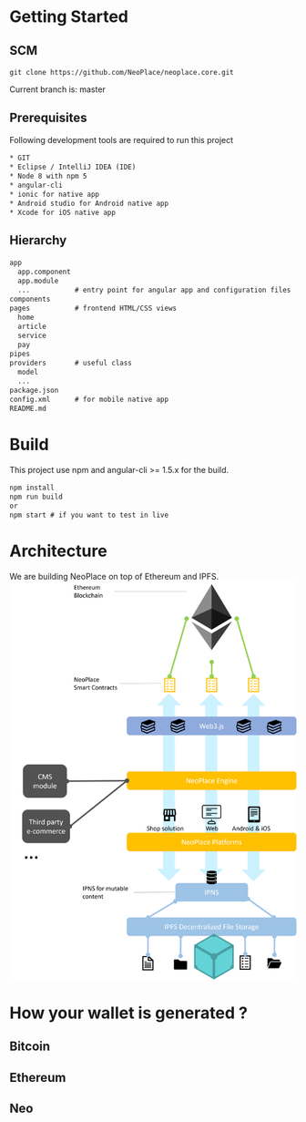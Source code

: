 # Getting Started
## SCM

```
git clone https://github.com/NeoPlace/neoplace.core.git
```
Current branch is: master

## Prerequisites
Following development tools are required to run this project

```
* GIT
* Eclipse / IntelliJ IDEA (IDE)
* Node 8 with npm 5
* angular-cli
* ionic for native app
* Android studio for Android native app
* Xcode for iOS native app
```

## Hierarchy
```
app
  app.component
  app.module
  ...           # entry point for angular app and configuration files
components
pages           # frontend HTML/CSS views
  home
  article
  service
  pay
pipes
providers       # useful class
  model
  ...
package.json
config.xml      # for mobile native app
README.md 
```

# Build

This project use npm and angular-cli >= 1.5.x for the build.
```
npm install
npm run build
or
npm start # if you want to test in live
```

# Architecture
We are building NeoPlace on top of Ethereum and IPFS.
![alt text](./architecture.png)

# How your wallet is generated ?
## Bitcoin

## Ethereum

## Neo

##
